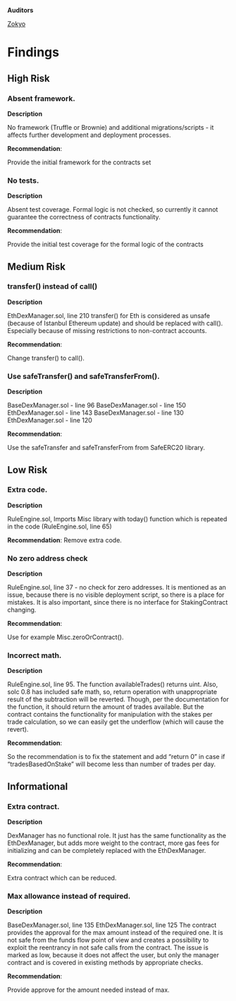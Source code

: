 **Auditors**

[Zokyo](https://x.com/zokyo_io)

# Findings

## High Risk

### Absent framework.

**Description**

No framework (Truffle or Brownie) and additional migrations/scripts - it affects further
development and deployment processes.

**Recommendation**:

Provide the initial framework for the contracts set


### No tests.

**Description**

Absent test coverage. Formal logic is not checked, so currently it cannot guarantee the
correctness of contracts functionality.

**Recommendation**:

Provide the initial test coverage for the formal logic of the contracts

## Medium Risk

### transfer() instead of call()

**Description**

EthDexManager.sol, line 210
transfer() for Eth is considered as unsafe (because of Istanbul Ethereum update) and should
be replaced with call(). Especially because of missing restrictions to non-contract accounts.

**Recommendation**:

Change transfer() to call().


### Use safeTransfer() and safeTransferFrom().

**Description**

BaseDexManager.sol - line 96
BaseDexManager.sol - line 150
EthDexManager.sol - line 143
BaseDexManager.sol - line 130
EthDexManager.sol - line 120

**Recommendation**:

Use the safeTransfer and safeTransferFrom from SafeERC20 library.


## Low Risk

### Extra code.

**Description**

RuleEngine.sol, Imports Misc library with today() function which is repeated in the code
(RuleEngine.sol, line 65)

**Recommendation**:
Remove extra code.


### No zero address check

**Description**

RuleEngine.sol, line 37 - no check for zero addresses. It is mentioned as an issue, because
there is no visible deployment script, so there is a place for mistakes. It is also important, since
there is no interface for StakingContract changing.

**Recommendation**:

Use for example Misc.zeroOrContract().

### Incorrect math.

**Description**

RuleEngine.sol, line 95. The function availableTrades() returns uint. Also, solc 0.8 has included
safe math, so, return operation with unappropriate result of the subtraction will be reverted.
Though, per the documentation for the function, it should return the amount of trades
available. But the contract contains the functionality for manipulation with the stakes per
trade calculation, so we can easily get the underflow (which will cause the revert).

**Recommendation**:

So the recommendation is to fix the statement and add “return 0” in case if
“tradesBasedOnStake” will become less than number of trades per day.


## Informational

### Extra contract.

**Description**

DexManager has no functional role. It just has the same functionality as the EthDexManager,
but adds more weight to the contract, more gas fees for initializing and can be completely
replaced with the EthDexManager.

**Recommendation**:

Extra contract which can be reduced.

### Max allowance instead of required.

**Description**

BaseDexManager.sol, line 135
EthDexManager.sol, line 125
The contract provides the approval for the max amount instead of the required one. It is not
safe from the funds flow point of view and creates a possibility to exploit the reentrancy in not
safe calls from the contract. The issue is marked as low, because it does not affect the user,
but only the manager contract and is covered in existing methods by appropriate checks.

**Recommendation**:

Provide approve for the amount needed instead of max.
